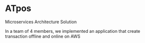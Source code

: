 # ATpos
Microservices Architecture Solution

In a team of 4 members, we implemented an application that create transaction offline and online on AWS
